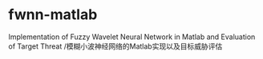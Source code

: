 # fwnn-matlab
Implementation of Fuzzy Wavelet Neural Network in Matlab and Evaluation of Target Threat /模糊小波神经网络的Matlab实现以及目标威胁评估
